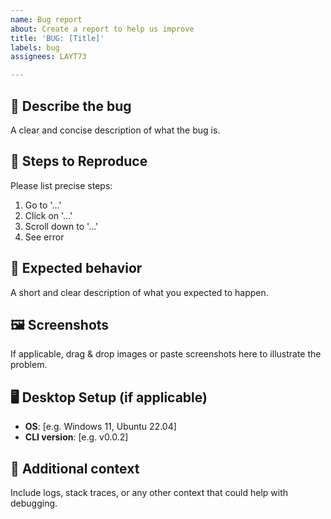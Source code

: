 ```yaml
---
name: Bug report
about: Create a report to help us improve
title: 'BUG: [Title]'
labels: bug
assignees: LAYT73

---
```


## 🐞 Describe the bug

A clear and concise description of what the bug is.

## 🔁 Steps to Reproduce

Please list precise steps:

1. Go to '...'
2. Click on '...'
3. Scroll down to '...'
4. See error

## 🤔 Expected behavior

A short and clear description of what you expected to happen.

## 🖼️ Screenshots

If applicable, drag & drop images or paste screenshots here to illustrate the problem.

## 🖥️ Desktop Setup (if applicable)

- **OS**: [e.g. Windows 11, Ubuntu 22.04]
- **CLI version**: [e.g. v0.0.2]

## 🧩 Additional context

Include logs, stack traces, or any other context that could help with debugging.
